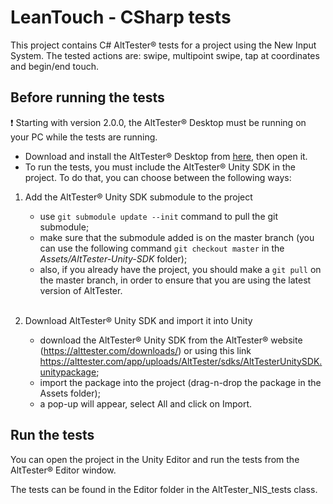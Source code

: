 # LeanTouch - CSharp tests

This project contains C# AltTester® tests for a project using the New Input System.
The tested actions are: swipe, multipoint swipe, tap at coordinates and begin/end touch.

## Before running the tests

❗ Starting with version 2.0.0, the AltTester® Desktop must be running on your PC while the tests are running. 
- Download and install the AltTester® Desktop from [here](https://alttester.com/downloads/), then open it.
- To run the tests, you must include the AltTester® Unity SDK in the project. To do that, you can choose between the following ways:
1. Add the AltTester® Unity SDK submodule to the project
    - use ``git submodule update --init`` command to pull the git submodule;
    - make sure that the submodule added is on the master branch (you can use the following command ``git checkout master`` in the <i>Assets/AltTester-Unity-SDK</i> folder);
    - also, if you already have the project, you should make a ``git pull`` on the master branch, in order to ensure that you are using the latest version of AltTester.

    <br> 
2. Download AltTester® Unity SDK and import it into Unity 
    - download the AltTester® Unity SDK from the AltTester® website (https://alttester.com/downloads/) or using this link https://alttester.com/app/uploads/AltTester/sdks/AltTesterUnitySDK.unitypackage;
    - import the package into the project (drag-n-drop the package in the Assets folder);
    - a pop-up will appear, select All and click on Import.

## Run the tests

You can open the project in the Unity Editor and run the tests from the AltTester® Editor window.

The tests can be found in the Editor folder in the AltTester_NIS_tests class.
